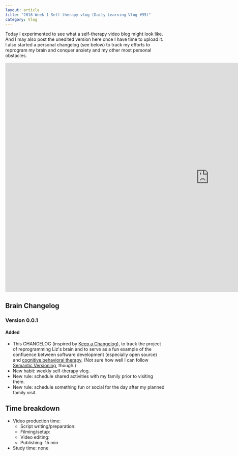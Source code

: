 ```yaml
---
layout: article
title: "2016 Week 1 Self-therapy vlog (Daily Learning Vlog #95)"
category: Vlog
---
```


Today I experimented to see what a self-therapy video blog might look like. And I may also post the unedited version here once I have time to upload it. I also started a personal changelog (see below) to track my efforts to reprogram my brain and conquer anxiety and my other most personal obstacles.

<iframe width="1280" height="720" src="https://www.youtube.com/embed/c_rSKjPb9Fk" frameborder="0" allowfullscreen></iframe>

## Brain Changelog

### Version 0.0.1
#### Added
- This CHANGELOG (inspired by [Keep a Changelog](http://keepachangelog.com/)), to track the project of reprogramming Liz's brain and to serve as a fun example of the confluence between software development (especially open source) and [cognitive behavioral therapy](https://en.wikipedia.org/wiki/Cognitive_behavioral_therapy). (Not sure how well I can follow [Semantic Versioning](http://semver.org), though.)
- New habit: weekly self-therapy vlog.
- New rule: schedule shared activities with my family prior to visiting them.
- New rule: schedule something fun or social for the day after my planned family visit.


## Time breakdown

- Video production time: 
  - Script writing/preparation: 
  - Filming/setup: 
  - Video editing: 
  - Publishing: 15 min
- Study time: none